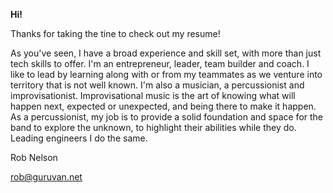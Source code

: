 **Hi!**

Thanks for taking the tine to check out my resume! 

As you've seen, I have a broad experience and skill set, with more than just tech skills to offer. I'm an entrepreneur, leader, team builder and coach. I like to lead by learning along with or from my teammates as we venture into territory that is not well known. I'm also a musician, a percussionist and improvisationist. Improvisational music is the art of knowing what will happen next, expected or unexpected, and being there to make it happen. As a percussionist, my job is to provide a solid foundation and space for the band to explore the unknown, to highlight their abilities while they do. Leading engineers I do the same. 

Rob Nelson

[rob@guruvan.net](mailto:rob@guruvan.net)





